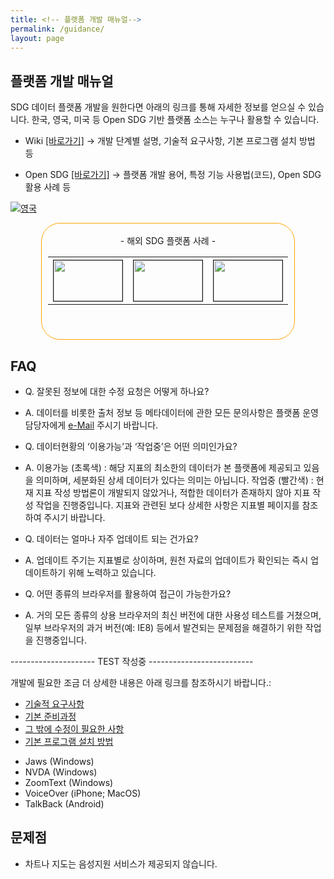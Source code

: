 ```yaml
---
title: <!-- 플랫폼 개발 매뉴얼-->
permalink: /guidance/
layout: page
---
```

## 플랫폼 개발 매뉴얼

SDG 데이터 플랫폼 개발을 원한다면 아래의 링크를 통해 자세한 정보를 얻으실 수 있습니다.
한국, 영국, 미국 등 Open SDG 기반 플랫폼 소스는 누구나 활용할 수 있습니다.

* Wiki [[바로가기]](https://github.com/kostat-sdg-kor/sdg-indicators/wiki)
 → 개발 단계별 설명, 기술적 요구사항, 기본 프로그램 설치 방법 등

* Open SDG [[바로가기]](https://open-sdg.readthedocs.io/)
 → 플랫폼 개발 용어, 특정 기능 사용법(코드), Open SDG 활용 사례 등

 [![영국](https://kostat-sdg-kor.github.io/sdg-indicators/public/uk.png)](https://sustainabledevelopment-uk.github.io)

<div align="center">
<div align="center" style="width:80%; height: 185px; border: 1px solid orange; border-radius: 30px 30px 30px 30px;">
<br/>
- 해외 SDG 플랫폼 사례 -<br/>
<table border="0" style="width:95%; height: 135px;">
  <th><a href="https://sustainabledevelopment-uk.github.io">
  <img border="1" width="110px" height="65px" src="https://kostat-sdg-kor.github.io/sdg-indicators/public/uk.png"/></a>
  </th>
  
  <th><a href="https://sdg.data.gov">
  <img border="1" width="110px" height="65px" src="https://kostat-sdg-kor.github.io/sdg-indicators/public/america.png"/></a>
  </th>
  
  <th><a href="https://sustainabledevelopment-germany.github.io">
  <img border="1" width=110px height=65px src="https://kostat-sdg-kor.github.io/sdg-indicators/public/germany.png"/></a>
  </th>
  
  <th><a href="https://irelandsdg.geohive.ie/">
  <img border="1" width=110px height=65px src="https://kostat-sdg-kor.github.io/sdg-indicators/public/pol.png"/></a>
  </th>
  
  <th><a href="https://sdg.gov.pl/">
  <img border="1" width=110px height=65px src="https://kostat-sdg-kor.github.io/sdg-indicators/public/Ireland.png"/></a>
  </th>
</table>

</div>
</div>





## FAQ

- Q. 잘못된 정보에 대한 수정 요청은 어떻게 하나요?
- A. 데이터를 비롯한 출처 정보 등 메타데이터에 관한 모든 문의사항은 플랫폼 운영 담당자에게 [e-Mail](mailto:{{site.email_contacts.functional}}) 주시기 바랍니다.

- Q. 데이터현황의 ‘이용가능’과 ‘작업중’은 어떤 의미인가요?
- A. 이용가능 (초록색) : 해당 지표의 최소한의 데이터가 본 플랫폼에 제공되고 있음을 의미하며, 세분화된 상세 데이터가 있다는 의미는 아닙니다.
작업중 (빨간색) : 현재 지표 작성 방법론이 개발되지 않았거나, 적합한 데이터가 존재하지 않아 지표 작성 작업을 진행중입니다.
지표와 관련된 보다 상세한 사항은 지표별 페이지를 참조하여 주시기 바랍니다.

- Q. 데이터는 얼마나 자주 업데이트 되는 건가요?
- A. 업데이트 주기는 지표별로 상이하며, 원천 자료의 업데이트가 확인되는 즉시 업데이트하기 위해 노력하고 있습니다.

- Q. 어떤 종류의 브라우저를 활용하여 접근이 가능한가요?
- A. 거의 모든 종류의 상용 브라우저의 최신 버전에 대한 사용성 테스트를 거쳤으며, 일부 브라우저의 과거 버전(예: IE8) 등에서 발견되는 문제점을 해결하기 위한 작업을 진행중입니다. 




--------------------- TEST 작성중 --------------------------


개발에 필요한 조금 더 상세한 내용은 아래 링크를 참조하시기 바랍니다.:
-	<a href="https://github.com/kostat-sdg-kor/sdg-indicators/wiki/Required-skill-sets" onClick='ga("send", "event", "Guidance", "wiki", "required skill set")'>기술적 요구사항</a>
-	<a href="https://github.com/kostat-sdg-kor/sdg-indicators/wiki/How-do-we-create-our-own-NRP" onClick='ga("send", "event", "Guidance", "wiki", "how do we create our own nrp")'>기본 준비과정</a>
-	<a href="https://github.com/kostat-sdg-kor/sdg-indicators/wiki/What-do-we-need-to-change" onClick='ga("send", "event", "Guidance", "wiki", "what do we need to change")'>그 밖에 수정이 필요한 사항</a>
-	<a href="https://github.com/kostat-sdg-kor/sdg-indicators/wiki/Development-installation-instructions" onClick='ga("send", "event", "Guidance", "wiki", "development installation instructions")'>기본 프로그램 설치 방법</a>


* Jaws (Windows)
* NVDA (Windows)
* ZoomText (Windows)
* VoiceOver (iPhone; MacOS)
* TalkBack (Android)

## 문제점
* 차트나 지도는 음성지원 서비스가 제공되지 않습니다.

